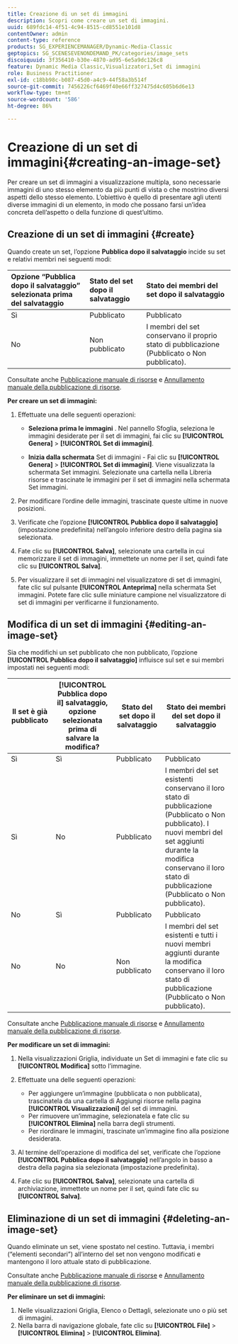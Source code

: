 ```yaml
---
title: Creazione di un set di immagini
description: Scopri come creare un set di immagini.
uuid: 689fdc14-4f51-4c94-8515-cd8551e101d8
contentOwner: admin
content-type: reference
products: SG_EXPERIENCEMANAGER/Dynamic-Media-Classic
geptopics: SG_SCENESEVENONDEMAND_PK/categories/image_sets
discoiquuid: 3f356410-b30e-4870-ad95-6e5a9dc126c8
feature: Dynamic Media Classic,Visualizzatori,Set di immagini
role: Business Practitioner
exl-id: c18bb98c-b087-45d0-a4c9-44f58a3b514f
source-git-commit: 7456226cf6469f40e66ff327475d4c605b6d6e13
workflow-type: tm+mt
source-wordcount: '586'
ht-degree: 86%

---
```


# Creazione di un set di immagini{#creating-an-image-set}

Per creare un set di immagini a visualizzazione multipla, sono necessarie immagini di uno stesso elemento da più punti di vista o che mostrino diversi aspetti dello stesso elemento. L’obiettivo è quello di presentare agli utenti diverse immagini di un elemento, in modo che possano farsi un’idea concreta dell’aspetto o della funzione di quest’ultimo.

## Creazione di un set di immagini {#create}

Quando create un set, l’opzione **Pubblica dopo il salvataggio** incide su set e relativi membri nei seguenti modi:

| Opzione “Pubblica dopo il salvataggio” selezionata prima del salvataggio | Stato del set dopo il salvataggio | Stato dei membri del set dopo il salvataggio |
|:--- |:--- |:--- |
| Sì | Pubblicato | Pubblicato |
| No | Non pubblicato | I membri del set conservano il proprio stato di pubblicazione (Pubblicato o Non pubblicato). |

Consultate anche [Pubblicazione manuale di risorse](publishing-files.md#manually_publishing_assets) e [Annullamento manuale della pubblicazione di risorse](publishing-files.md#manually_unpublishing_assets).

**Per creare un set di immagini:**

1. Effettuate una delle seguenti operazioni:

   * **Seleziona prima le immagini** . Nel pannello Sfoglia, seleziona le immagini desiderate per il set di immagini, fai clic su  **[!UICONTROL Genera]**  >  **[!UICONTROL Set di immagini]**.

   * **Inizia dalla schermata**  Set di immagini - Fai clic su  **[!UICONTROL Genera]**  >  **[!UICONTROL Set di immagini]**. Viene visualizzata la schermata Set immagini. Selezionate una cartella nella Libreria risorse e trascinate le immagini per il set di immagini nella schermata Set immagini.

1. Per modificare l’ordine delle immagini, trascinate queste ultime in nuove posizioni.
1. Verificate che l’opzione **[!UICONTROL Pubblica dopo il salvataggio]** (impostazione predefinita) nell’angolo inferiore destro della pagina sia selezionata.
1. Fate clic su **[!UICONTROL Salva]**, selezionate una cartella in cui memorizzare il set di immagini, immettete un nome per il set, quindi fate clic su **[!UICONTROL Salva]**.
1. Per visualizzare il set di immagini nel visualizzatore di set di immagini, fate clic sul pulsante **[!UICONTROL Anteprima]** nella schermata Set immagini. Potete fare clic sulle miniature campione nel visualizzatore di set di immagini per verificarne il funzionamento.

## Modifica di un set di immagini {#editing-an-image-set}

Sia che modifichi un set pubblicato che non pubblicato, l’opzione **[!UICONTROL Pubblica dopo il salvataggio]** influisce sul set e sui membri impostati nei seguenti modi:

| Il set è già pubblicato | **[!UICONTROL Pubblica dopo il]** salvataggio, opzione selezionata prima di salvare la modifica? | Stato del set dopo il salvataggio | Stato dei membri del set dopo il salvataggio |
|--- |--- |--- |--- |
| Sì | Sì | Pubblicato | Pubblicato |
| Sì | No | Pubblicato | I membri del set esistenti conservano il loro stato di pubblicazione (Pubblicato o Non pubblicato). I nuovi membri del set aggiunti durante la modifica conservano il loro stato di pubblicazione (Pubblicato o Non pubblicato). |
| No | Sì | Pubblicato | Pubblicato |
| No | No | Non pubblicato | I membri del set esistenti e tutti i nuovi membri aggiunti durante la modifica conservano il loro stato di pubblicazione (Pubblicato o Non pubblicato). |

Consultate anche [Pubblicazione manuale di risorse](publishing-files.md#manually_publishing_assets) e [Annullamento manuale della pubblicazione di risorse](publishing-files.md#manually_unpublishing_assets).

**Per modificare un set di immagini:**

1. Nella visualizzazioni Griglia, individuate un Set di immagini e fate clic su **[!UICONTROL Modifica]** sotto l’immagine.
1. Effettuate una delle seguenti operazioni:

   * Per aggiungere un’immagine (pubblicata o non pubblicata), trascinatela da una cartella di Aggiungi risorse nella pagina **[!UICONTROL Visualizzazioni]** del set di immagini.
   * Per rimuovere un’immagine, selezionatela e fate clic su **[!UICONTROL Elimina]** nella barra degli strumenti.
   * Per riordinare le immagini, trascinate un’immagine fino alla posizione desiderata.

1. Al termine dell’operazione di modifica del set, verificate che l’opzione **[!UICONTROL Pubblica dopo il salvataggio]** nell’angolo in basso a destra della pagina sia selezionata (impostazione predefinita).
1. Fate clic su **[!UICONTROL Salva]**, selezionate una cartella di archiviazione, immettete un nome per il set, quindi fate clic su **[!UICONTROL Salva]**.

## Eliminazione di un set di immagini {#deleting-an-image-set}

Quando eliminate un set, viene spostato nel cestino. Tuttavia, i membri (“elementi secondari”) all’interno del set non vengono modificati e mantengono il loro attuale stato di pubblicazione.

Consultate anche [Pubblicazione manuale di risorse](publishing-files.md#manually_publishing_assets) e [Annullamento manuale della pubblicazione di risorse](publishing-files.md#manually_unpublishing_assets).

**Per eliminare un set di immagini:**

1. Nelle visualizzazioni Griglia, Elenco o Dettagli, selezionate uno o più set di immagini.
1. Nella barra di navigazione globale, fate clic su **[!UICONTROL File]** > **[!UICONTROL Elimina]** > **[!UICONTROL Elimina]**.
